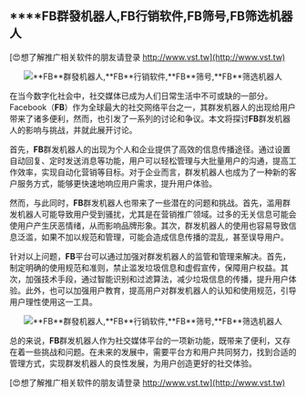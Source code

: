 ## ****FB**群發机器人,**FB**行销软件,**FB**筛号,**FB**筛选机器人**

[😍想了解推广相关软件的朋友请登录 http://www.vst.tw](http://www.vst.tw)

 <center><img src="https://vst.tw/MP4/tuiguang/png/7.png" alt="**FB**群發机器人,**FB**行销软件,**FB**筛号,**FB**筛选机器人"></center>

在当今数字化社会中，社交媒体已成为人们日常生活中不可或缺的一部分。Facebook（**FB**）作为全球最大的社交网络平台之一，其群发机器人的出现给用户带来了诸多便利，然而，也引发了一系列的讨论和争议。本文将探讨**FB**群发机器人的影响与挑战，并就此展开讨论。

首先，**FB**群发机器人的出现为个人和企业提供了高效的信息传播途径。通过设置自动回复、定时发送消息等功能，用户可以轻松管理与大批量用户的沟通，提高工作效率，实现自动化营销等目标。对于企业而言，群发机器人也成为了一种新的客户服务方式，能够更快速地响应用户需求，提升用户体验。

然而，与此同时，**FB**群发机器人也带来了一些潜在的问题和挑战。首先，滥用群发机器人可能导致用户受到骚扰，尤其是在营销推广领域。过多的无关信息可能会使用户产生厌恶情绪，从而影响品牌形象。其次，群发机器人的使用也容易导致信息泛滥，如果不加以规范和管理，可能会造成信息传播的混乱，甚至误导用户。

针对以上问题，**FB**平台可以通过加强对群发机器人的监管和管理来解决。首先，制定明确的使用规范和准则，禁止滥发垃圾信息和虚假宣传，保障用户权益。其次，加强技术手段，通过智能识别和过滤算法，减少垃圾信息的传播，提升用户体验。此外，也可以加强用户教育，提高用户对群发机器人的认知和使用规范，引导用户理性使用这一工具。

 <center><img src="https://vst.tw/MP4/tuiguang/png/6.png" alt="**FB**群發机器人,**FB**行销软件,**FB**筛号,**FB**筛选机器人"></center>

总的来说，**FB**群发机器人作为社交媒体平台的一项新功能，既带来了便利，又存在着一些挑战和问题。在未来的发展中，需要平台方和用户共同努力，找到合适的管理方式，实现群发机器人的良性发展，为用户创造更好的社交体验。

[😍想了解推广相关软件的朋友请登录 http://www.vst.tw](http://www.vst.tw)



